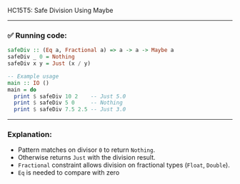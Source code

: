 HC15T5: Safe Division Using Maybe

---

### ✅ Running code:

```haskell
safeDiv :: (Eq a, Fractional a) => a -> a -> Maybe a
safeDiv _ 0 = Nothing
safeDiv x y = Just (x / y)

-- Example usage
main :: IO ()
main = do
  print $ safeDiv 10 2    -- Just 5.0
  print $ safeDiv 5 0     -- Nothing
  print $ safeDiv 7.5 2.5 -- Just 3.0
```

---

### Explanation:

* Pattern matches on divisor `0` to return `Nothing`.
* Otherwise returns `Just` with the division result.
* `Fractional` constraint allows division on fractional types (`Float`, `Double`).
* `Eq` is needed to compare with zero
